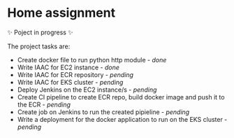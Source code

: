 # Home assignment
✨ Poject in progress ✨

The project tasks are:
- Create docker file to run python http module - *done*
- Write IAAC for EC2 instance - *done*
- Write IAAC for ECR repository - *pending*
- Write IAAC for EKS cluster - *pending*
- Deploy Jenkins on the EC2 instance/s - *pending*
- Create CI pipeline to create ECR repo, build docker image and push it to the ECR - *pending*
- Create job on Jenkins to run the created pipieline - *pending*
- Write a deployment for the docker application to run on the EKS cluster - *pending*